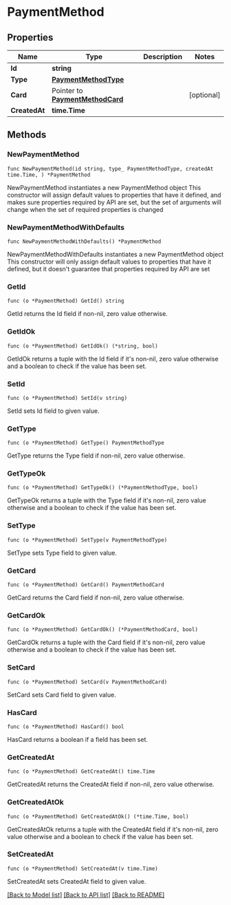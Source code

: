 # PaymentMethod

## Properties

Name | Type | Description | Notes
------------ | ------------- | ------------- | -------------
**Id** | **string** |  | 
**Type** | [**PaymentMethodType**](PaymentMethodType.md) |  | 
**Card** | Pointer to [**PaymentMethodCard**](PaymentMethodCard.md) |  | [optional] 
**CreatedAt** | **time.Time** |  | 

## Methods

### NewPaymentMethod

`func NewPaymentMethod(id string, type_ PaymentMethodType, createdAt time.Time, ) *PaymentMethod`

NewPaymentMethod instantiates a new PaymentMethod object
This constructor will assign default values to properties that have it defined,
and makes sure properties required by API are set, but the set of arguments
will change when the set of required properties is changed

### NewPaymentMethodWithDefaults

`func NewPaymentMethodWithDefaults() *PaymentMethod`

NewPaymentMethodWithDefaults instantiates a new PaymentMethod object
This constructor will only assign default values to properties that have it defined,
but it doesn't guarantee that properties required by API are set

### GetId

`func (o *PaymentMethod) GetId() string`

GetId returns the Id field if non-nil, zero value otherwise.

### GetIdOk

`func (o *PaymentMethod) GetIdOk() (*string, bool)`

GetIdOk returns a tuple with the Id field if it's non-nil, zero value otherwise
and a boolean to check if the value has been set.

### SetId

`func (o *PaymentMethod) SetId(v string)`

SetId sets Id field to given value.


### GetType

`func (o *PaymentMethod) GetType() PaymentMethodType`

GetType returns the Type field if non-nil, zero value otherwise.

### GetTypeOk

`func (o *PaymentMethod) GetTypeOk() (*PaymentMethodType, bool)`

GetTypeOk returns a tuple with the Type field if it's non-nil, zero value otherwise
and a boolean to check if the value has been set.

### SetType

`func (o *PaymentMethod) SetType(v PaymentMethodType)`

SetType sets Type field to given value.


### GetCard

`func (o *PaymentMethod) GetCard() PaymentMethodCard`

GetCard returns the Card field if non-nil, zero value otherwise.

### GetCardOk

`func (o *PaymentMethod) GetCardOk() (*PaymentMethodCard, bool)`

GetCardOk returns a tuple with the Card field if it's non-nil, zero value otherwise
and a boolean to check if the value has been set.

### SetCard

`func (o *PaymentMethod) SetCard(v PaymentMethodCard)`

SetCard sets Card field to given value.

### HasCard

`func (o *PaymentMethod) HasCard() bool`

HasCard returns a boolean if a field has been set.

### GetCreatedAt

`func (o *PaymentMethod) GetCreatedAt() time.Time`

GetCreatedAt returns the CreatedAt field if non-nil, zero value otherwise.

### GetCreatedAtOk

`func (o *PaymentMethod) GetCreatedAtOk() (*time.Time, bool)`

GetCreatedAtOk returns a tuple with the CreatedAt field if it's non-nil, zero value otherwise
and a boolean to check if the value has been set.

### SetCreatedAt

`func (o *PaymentMethod) SetCreatedAt(v time.Time)`

SetCreatedAt sets CreatedAt field to given value.



[[Back to Model list]](../README.md#documentation-for-models) [[Back to API list]](../README.md#documentation-for-api-endpoints) [[Back to README]](../README.md)


